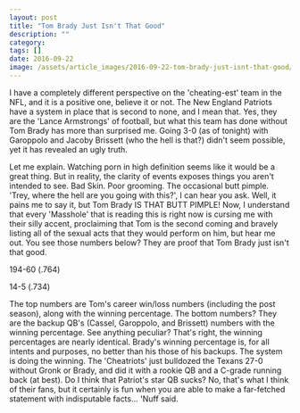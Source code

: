 ```yaml
---
layout: post
title: "Tom Brady Just Isn't That Good"
description: ""
category:
tags: []
date: 2016-09-22
image: /assets/article_images/2016-09-22-tom-brady-just-isnt-that-good/tom1.jpg
---
```


<p>I have a completely different perspective on the 'cheating-est' team in the NFL, and it is a positive one, believe it or not. The New England Patriots have a system in place that is second to none, and I mean that. Yes, they are the 'Lance Armstrongs' of football, but what this team has done without Tom Brady has more than surprised me. Going 3-0 (as of tonight) with Garoppolo and Jacoby Brissett (who the hell is that?) didn't seem possible, yet it has revealed an ugly truth.</p>
<p>Let me explain. Watching porn in high definition seems like it would be a great thing. But in reality, the clarity of events exposes things you aren't intended to see. Bad Skin. Poor grooming. The occasional butt pimple. 'Trey, where the hell are you going with this?', I can hear you ask. Well, it pains me to say it, but Tom Brady IS THAT BUTT PIMPLE! Now, I understand that every 'Masshole' that is reading this is right now is cursing me with their silly accent, proclaiming that Tom is the second coming and bravely listing all of the sexual acts that they would perform on him, but hear me out. You see those numbers below? They are proof that Tom Brady just isn't that good.</p>

<p>194-60 (.764)</p>
<p>14-5 (.734)</p>


<p>The top numbers are Tom's career win/loss numbers (including the post season), along with the winning percentage. The bottom numbers? They are the backup QB's (Cassel, Garoppolo, and Brissett) numbers with the winning percentage. See anything peculiar? That's right, the winning percentages are nearly identical. Brady's winning percentage is, for all intents and purposes, no better than his those of his backups. The system is doing the winning. The 'Cheatriots' just bulldozed the Texans 27-0 without Gronk or Brady, and did it with a rookie QB and a C-grade running back (at best). Do I think that Patriot's star QB sucks? No, that's what I think of their fans, but it certainly is fun when you are able to make a far-fetched statement with indisputable facts... 'Nuff said.</p>
